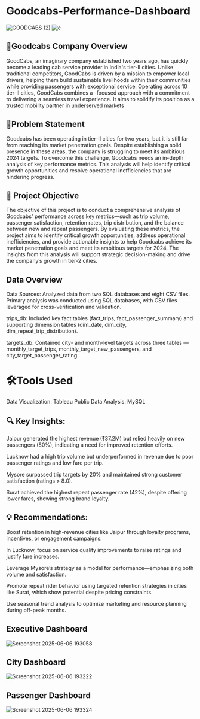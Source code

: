 # Goodcabs-Performance-Dashboard
![GOODCABS (2)](https://github.com/user-attachments/assets/3d506350-ca78-443e-ad0b-aca06820b93c)
![c](https://vellorecalltaxi.com/images/car-mov.gif)


## 🏢Goodcabs Company Overview
GoodCabs, an imaginary company established two years ago, has quickly become a leading cab service provider in India's tier-II cities. Unlike traditional competitors, GoodCabs is driven by a mission to
empower local drivers, helping them build sustainable livelihoods within their communities while providing passengers with exceptional service. Operating across 10 tier-II cities, GoodCabs combines a 
-focused approach with a commitment to delivering a seamless travel experience. It aims to solidify its position as a trusted mobility partner in underserved markets


## 🔎Problem Statement
Goodcabs has been operating in tier-II cities for two years, but it is still far from reaching its market penetration goals. Despite establishing a solid presence in these areas, the company is struggling to meet its ambitious 2024 targets.
To overcome this challenge, Goodcabs needs an in-depth analysis of key performance metrics. This analysis will help identify critical growth opportunities and resolve operational inefficiencies that are hindering progress.

## 🎯 Project Objective
The objective of this project is to conduct a comprehensive analysis of Goodcabs' performance across key metrics—such as trip volume, passenger satisfaction, retention rates, trip distribution, and the balance between new and repeat passengers. By evaluating these metrics, the project aims to identify critical growth opportunities, address operational inefficiencies, and provide actionable insights to help Goodcabs achieve its market penetration goals and meet its ambitious targets for 2024.
The insights from this analysis will support strategic decision-making and drive the company’s growth in tier-2 cities.

##  Data Overview
Data Sources: Analyzed data from two SQL databases and eight CSV files. Primary analysis was conducted using SQL databases, with CSV files leveraged for cross-verification and validation.

trips_db: Included key fact tables (fact_trips, fact_passenger_summary) and supporting dimension tables (dim_date, dim_city, dim_repeat_trip_distribution).

targets_db: Contained city- and month-level targets across three tables — monthly_target_trips, monthly_target_new_passengers, and city_target_passenger_rating.

# 🛠️Tools Used
Data Visualization: Tableau Public
Data Analysis: MySQL

## 🔍 Key Insights:
Jaipur generated the highest revenue (₹37.2M) but relied heavily on new passengers (80%), indicating a need for improved retention efforts.

Lucknow had a high trip volume but underperformed in revenue due to poor passenger ratings and low fare per trip.

Mysore surpassed trip targets by 20% and maintained strong customer satisfaction (ratings > 8.0).

Surat achieved the highest repeat passenger rate (42%), despite offering lower fares, showing strong brand loyalty.

## 💡 Recommendations:
Boost retention in high-revenue cities like Jaipur through loyalty programs, incentives, or engagement campaigns.

In Lucknow, focus on service quality improvements to raise ratings and justify fare increases.

Leverage Mysore’s strategy as a model for performance—emphasizing both volume and satisfaction.

Promote repeat rider behavior using targeted retention strategies in cities like Surat, which show potential despite pricing constraints.

Use seasonal trend analysis to optimize marketing and resource planning during off-peak months.

## Executive Dashboard
![Screenshot 2025-06-06 193058](https://github.com/user-attachments/assets/d627c91e-fe04-441c-b39d-330bfa837818)

## City Dashboard
![Screenshot 2025-06-06 193222](https://github.com/user-attachments/assets/9975a3c4-e7b0-4b11-af57-8a48b1495c8f)

## Passenger Dashboard
![Screenshot 2025-06-06 193324](https://github.com/user-attachments/assets/12c019ff-63ae-4ab7-b048-bdc6a9e0a217)



